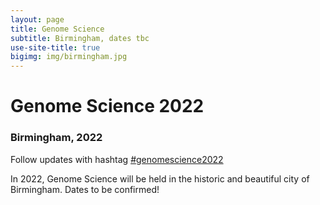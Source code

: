 ```yaml
---
layout: page
title: Genome Science
subtitle: Birmingham, dates tbc
use-site-title: true
bigimg: img/birmingham.jpg
---
```


# Genome Science 2022
  
### Birmingham, 2022

Follow updates with hashtag [#genomescience2022](https://twitter.com/search?q=%23GenomeScience2022)

In 2022, Genome Science will be held in the historic and beautiful city of Birmingham.  Dates to be confirmed!
